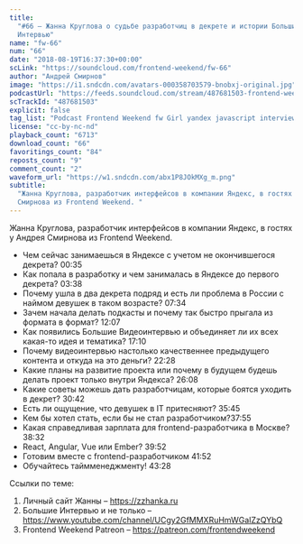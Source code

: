 ```yaml
---
title:
  "#66 – Жанна Круглова о судьбе разработчиц в декрете и истории Больших
  Интервью"
name: "fw-66"
num: "66"
date: "2018-08-19T16:37:30+00:00"
scLink: "https://soundcloud.com/frontend-weekend/fw-66"
author: "Андрей Смирнов"
image: "https://i1.sndcdn.com/avatars-000358703579-bnobxj-original.jpg"
podcastUrl: "https://feeds.soundcloud.com/stream/487681503-frontend-weekend-fw-66.m4a"
scTrackId: "487681503"
explicit: false
tag_list: "Podcast Frontend Weekend fw Girl yandex javascript interview"
license: "cc-by-nc-nd"
playback_count: "6713"
download_count: "66"
favoritings_count: "84"
reposts_count: "9"
comment_count: "2"
waveform_url: "https://w1.sndcdn.com/abx1P8JOkMXg_m.png"
subtitle:
  "Жанна Круглова, разработчик интерфейсов в компании Яндекс, в гостях у Андрея
  Смирнова из Frontend Weekend. "
---
```


Жанна Круглова, разработчик интерфейсов в компании Яндекс, в гостях у Андрея
Смирнова из Frontend Weekend.

- Чем сейчас занимаешься в Яндексе с учетом не окончившегося декрета?
  <timecode sec="35">00:35</timecode>
- Как попала в разработку и чем занималась в Яндексе до первого декрета?
  <timecode sec="218">03:38</timecode>
- Почему ушла в два декрета подряд и есть ли проблема в России с наймом девушек
  в таком возрасте? <timecode sec="454">07:34</timecode>
- Зачем начала делать подкасты и почему так быстро прыгала из формата в формат?
  <timecode sec="727">12:07</timecode>
- Как появились Большие Видеоинтервью и объединяет ли их всех какая-то идея и
  тематика? <timecode sec="1030">17:10</timecode>
- Почему видеоинтервью настолько качественнее предыдущего контента и откуда на
  это деньги? <timecode sec="1348">22:28</timecode>
- Какие планы на развитие проекта или почему в будущем будешь делать проект
  только внутри Яндекса? <timecode sec="1568">26:08</timecode>
- Какие советы можешь дать разработчицам, которые боятся уходить в декрет?
  <timecode sec="1842">30:42</timecode>
- Есть ли ощущение, что девушек в IT притесняют?
  <timecode sec="2145">35:45</timecode>
- Кем бы хотел стать, если бы не стал
  разработчиком?<timecode sec="2275">37:55</timecode>
- Какая справедливая зарплата для frontend-разработчика в Москве?
  <timecode sec="2312">38:32</timecode>
- React, Angular, Vue или Ember? <timecode sec="2392">39:52</timecode>
- Готовим вместе с frontend-разработчиком <timecode sec="2512">41:52</timecode>
- Обучайтесь таймменеджменту! <timecode sec="2608">43:28</timecode>

Ссылки по теме:

1. Личный сайт Жанны – <https://zzhanka.ru>
2. Большие Интервью и не только –
   <https://www.youtube.com/channel/UCgy2GfMMXRuHmWGaIZzQYbQ>
3. Frontend Weekend Patreon – <https://patreon.com/frontendweekend>
